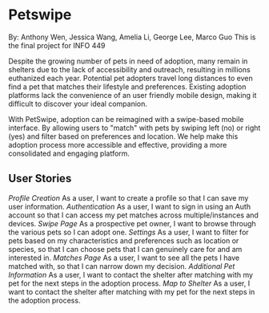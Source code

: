 # Petswipe
By: Anthony Wen, Jessica Wang, Amelia Li, George Lee, Marco Guo
This is the final project for INFO 449

Despite the growing number of pets in need of adoption, many remain in shelters due to the lack of accessibility and outreach, resulting in millions euthanized each year. Potential pet adopters travel long distances to even find a pet that matches their lifestyle and preferences. Existing adoption platforms lack the convenience of an user friendly mobile design, making it difficult to discover your ideal companion.

With PetSwipe, adoption can be reimagined with a swipe-based mobile interface. By allowing users to "match" with pets by swiping left (no) or right (yes) and filter based on preferences and location. We help make this adoption process more accessible and effective, providing a more consolidated and engaging platform.

## User Stories
*Profile Creation*
As a user, I want to create a profile so that I can save my user information.
*Authentication*
As a user, I want to sign in using an Auth account so that I can access my pet matches across multiple/instances and devices.
*Swipe Page*
As a prospective pet owner, I want to browse through the various pets so I can adopt one.
*Settings*
As a user, I want to filter for pets based on my characteristics and preferences such as location or species, so that I can choose pets that I can genuinely care for and am interested in. 
*Matches Page*
As a user, I want to see all the pets I have matched with, so that I can narrow down my decision.
*Additional Pet Information*
As a user, I want to contact the shelter after matching with my pet for the next steps in the adoption process.
*Map to Shelter*
As a user, I want to contact the shelter after matching with my pet for the next steps in the adoption process.
